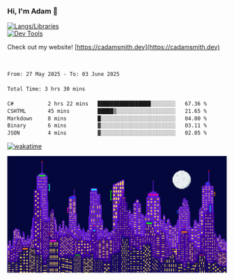 ### Hi, I'm Adam 👋

[![Langs/Libraries](https://skillicons.dev/icons?i=cs,dotnet,js,css,html,sass,ts,jquery,bootstrap)](https://skillicons.dev)
<br/>
[![Dev Tools](https://skillicons.dev/icons?i=git,github,githubactions,visualstudio)](https://skillicons.dev)

Check out my website! [https://cadamsmith.dev](https://cadamsmith.dev)

<br/>

<!--START_SECTION:waka-->

```txt
From: 27 May 2025 - To: 03 June 2025

Total Time: 3 hrs 30 mins

C#           2 hrs 22 mins   █████████████████░░░░░░░░   67.36 %
CSHTML       45 mins         █████▒░░░░░░░░░░░░░░░░░░░   21.65 %
Markdown     8 mins          █░░░░░░░░░░░░░░░░░░░░░░░░   04.00 %
Binary       6 mins          ▓░░░░░░░░░░░░░░░░░░░░░░░░   03.11 %
JSON         4 mins          ▓░░░░░░░░░░░░░░░░░░░░░░░░   02.05 %
```

<!--END_SECTION:waka-->

[![wakatime](https://wakatime.com/badge/user/2234bda2-efd3-47c5-8724-79108edfe9aa.svg)](https://wakatime.com/@2234bda2-efd3-47c5-8724-79108edfe9aa)

![Pixelated city at night](./media/city.gif)
